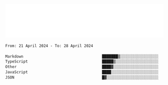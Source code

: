 [![](./hello.svg)](https://blog.yrobot.top?ref=github-yrobot)

<!--START_SECTION:waka-->

```txt
From: 21 April 2024 - To: 28 April 2024

Markdown                                   ███████▒░░░░░░░░░░░░░░░░░   29.60 %
TypeScript                                 █████▒░░░░░░░░░░░░░░░░░░░   21.75 %
Other                                      ████▓░░░░░░░░░░░░░░░░░░░░   18.53 %
JavaScript                                 ████░░░░░░░░░░░░░░░░░░░░░   16.16 %
JSON                                       █▓░░░░░░░░░░░░░░░░░░░░░░░   06.84 %
```

<!--END_SECTION:waka-->
